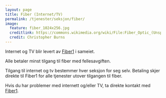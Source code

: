 ```yaml
---
layout: page
title: Fiber (Internet/TV)
permalink: /tjenester/seksjon/fiber/
image:
  feature: fiber_1024x256.jpg
  creditlink: https://commons.wikimedia.org/wiki/File:Fiber_Optic_(Unsplash).jpg
  credit: Christopher Burns
---
```

Internet og TV blir levert av [Fiber1](https://www.fiber1.no) i sameiet.

Alle betaler minst tilgang til fiber med fellesavgiften.

Tilgang til internet og tv bestemmer hver seksjon for seg selv. Betaling skjer direkte til Fiber1 for alle tjenester utover tilgangen til fiber.

Hvis du har problemer med internett og/eller TV, ta direkte kontakt med [Fiber1](https://www.fiber1.no).

